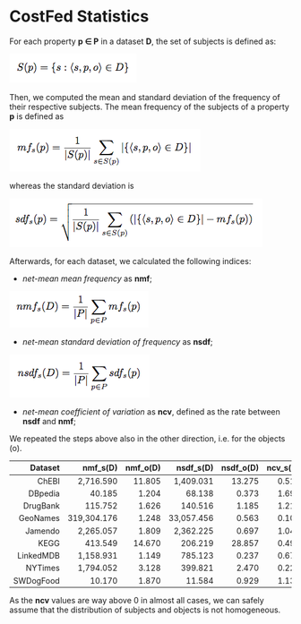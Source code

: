 # CostFed Statistics #

For each property **p &isin; P** in a dataset **D**, the set of subjects is defined as:

![set of subjects](formulas/s_p.png)

Then, we computed the mean and standard deviation of the frequency of their respective subjects. The mean frequency of the subjects of a property **p** is defined as

![mean frequency](formulas/mf_s_p.png)

whereas the standard deviation is

![std frequency](formulas/sdf_s_p.png)

Afterwards, for each dataset, we calculated the following indices:

* *net-mean mean frequency* as **nmf**;

![net mean frequency](formulas/nmf_s_d.png)

* *net-mean standard deviation of frequency* as **nsdf**;

![net std frequency](formulas/nsdf_s_d.png)

* *net-mean coefficient of variation* as **ncv**, defined as the rate between **nsdf** and **nmf**;

We repeated the steps above also in the other direction, i.e. for the objects (o).

Dataset|nmf_s(D)|nmf_o(D)|nsdf_s(D)|nsdf_o(D)|ncv_s(D)|ncv_o(D)
-----:|-----:|-----:|-----:|-----:|-----:|-----:
ChEBI|2,716.590|11.805|1,409.031|13.275|0.519|1.125
DBpedia|40.185|1.204|68.138|0.373|1.696|0.310
DrugBank|115.752|1.626|140.516|1.185|1.214|0.729
GeoNames|319,304.176|1.248|33,057.456|0.563|0.104|0.451
Jamendo|2,265.057|1.809|2,362.225|0.697|1.043|0.385
KEGG|413.549|14.670|206.219|28.857|0.499|1.967
LinkedMDB|1,158.931|1.149|785.123|0.237|0.677|0.207
NYTimes|1,794.052|3.128|399.821|2.470|0.223|0.790
SWDogFood|10.170|1.870|11.584|0.929|1.139|0.497

As the **ncv** values are way above 0 in almost all cases, 
we can safely assume that the distribution of subjects and objects is not homogeneous.
